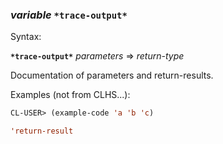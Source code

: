 ### <em>variable</em> <strong>`*trace-output*`</strong>

Syntax:

<strong>`*trace-output*`</strong> <em>parameters</em> => <em>return-type</em>

Documentation of parameters and return-results.

Examples (not from CLHS...):

```lisp
CL-USER> (example-code 'a 'b 'c)

'return-result
```
